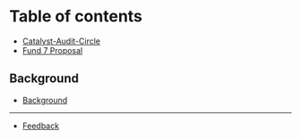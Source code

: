 # Table of contents

* [Catalyst-Audit-Circle](README.md)
* [Fund 7 Proposal](fund-7-proposal.md)

## Background

* [Background](background/background.md)

***

* [Feedback](feedback.md)
